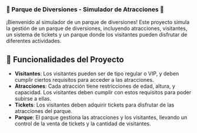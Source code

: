 ### 🎢 Parque de Diversiones - Simulador de Atracciones 🎡

¡Bienvenido al simulador de un parque de diversiones! Este proyecto simula la gestión de un parque de diversiones, incluyendo atracciones, visitantes, un sistema de tickets y un parque donde los visitantes pueden disfrutar de diferentes actividades.

## 🚀 Funcionalidades del Proyecto

- **Visitantes**: Los visitantes pueden ser de tipo regular o VIP, y deben cumplir ciertos requisitos para acceder a las atracciones.
- **Atracciones**: Cada atracción tiene restricciones de edad, altura, y capacidad. Los visitantes deben cumplir con estos requisitos para poder subirse a ellas.
- **Tickets**: Los visitantes deben adquirir tickets para disfrutar de las atracciones del parque.
- **Parque**: El parque gestiona las atracciones y los visitantes, llevando un control de la venta de tickets y la cantidad de visitantes.
